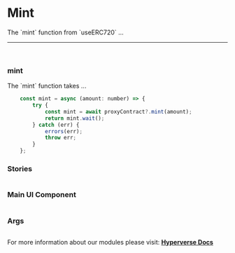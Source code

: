 # Mint

<p> The `mint` function from `useERC720` ... </p>

---

<br>

### mint

<p> The `mint` function takes ... </p>

```jsx
	const mint = async (amount: number) => {
		try {
			const mint = await proxyContract?.mint(amount);
			return mint.wait();
		} catch (err) {
			errors(err);
			throw err;
		}
	};
```

### Stories

```jsx

```

### Main UI Component

```jsx

```

### Args

```jsx

```

For more information about our modules please visit: [**Hyperverse Docs**](docs.hyperverse.dev)

